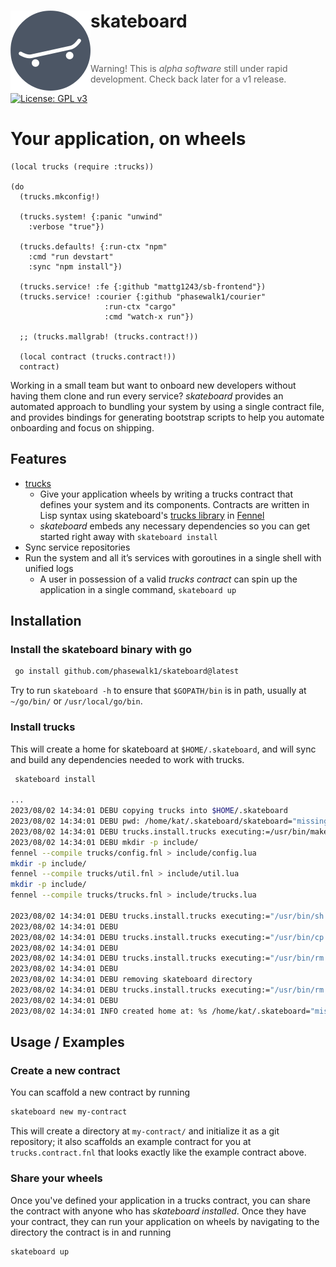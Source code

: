 <div align="left">
    <h1 >
        skateboard 
        <img src="./docs/dist/assets/skateboard.svg" align="left"/>
    </h1>
</div>

<br/>

>> Warning! This is _alpha software_ still under rapid development. Check back later for a v1 release.

[![License: GPL v3](https://img.shields.io/badge/License-GPLv3-blue.svg)](https://www.gnu.org/licenses/gpl-3.0)

# Your application, on wheels
```fennel
(local trucks (require :trucks))

(do
  (trucks.mkconfig!)

  (trucks.system! {:panic "unwind"
    :verbose "true"})

  (trucks.defaults! {:run-ctx "npm"
    :cmd "run devstart"
    :sync "npm install"})

  (trucks.service! :fe {:github "mattg1243/sb-frontend"})
  (trucks.service! :courier {:github "phasewalk1/courier"
                     :run-ctx "cargo"
                     :cmd "watch-x run"})

  ;; (trucks.mallgrab! (trucks.contract!))

  (local contract (trucks.contract!))
  contract)
```

Working in a small team but want to onboard new developers without having them clone and run every service? *skateboard* provides an automated approach to bundling your system by using a single contract file, and provides bindings for generating bootstrap scripts to help you automate onboarding and focus on shipping.
## Features
- [trucks](https://github.com/phasewalk1/skateboard/blob/master/contracts/trucks.contract.fnl)
    - Give your application wheels by writing a trucks contract that defines your system and its components. Contracts are written in Lisp syntax using skateboard's [trucks library](https://github.com/phasewalk1/skateboard/blob/master/trucks/trucks.fnl) in [Fennel](https://fennel-lang.org)
    - _skateboard_ embeds any necessary dependencies so you can get started right away with `skateboard install`
- Sync service repositories
- Run the system and all it’s services with goroutines in a single shell with unified logs
  - A user in possession of a valid _trucks contract_ can spin up the application in a single command, `skateboard up`

## Installation

### Install the skateboard binary with go

```bash
 go install github.com/phasewalk1/skateboard@latest
```

Try to run `skateboard -h` to ensure that `$GOPATH/bin` is in path, usually at `~/go/bin/` or `/usr/local/go/bin`.

### Install trucks
This will create a home for skateboard at `$HOME/.skateboard`, and will sync and build any dependencies needed to work with trucks. 
```bash
 skateboard install

...
2023/08/02 14:34:01 DEBU copying trucks into $HOME/.skateboard
2023/08/02 14:34:01 DEBU pwd: /home/kat/.skateboard/skateboard="missing value"
2023/08/02 14:34:01 DEBU trucks.install.trucks executing:=/usr/bin/make
2023/08/02 14:34:01 DEBU mkdir -p include/
fennel --compile trucks/config.fnl > include/config.lua
mkdir -p include/
fennel --compile trucks/util.fnl > include/util.lua
mkdir -p include/
fennel --compile trucks/trucks.fnl > include/trucks.lua

2023/08/02 14:34:01 DEBU trucks.install.trucks executing:="/usr/bin/sh -c cp -r include/*.lua ../include"
2023/08/02 14:34:01 DEBU
2023/08/02 14:34:01 DEBU trucks.install.trucks executing:="/usr/bin/cp -r trucks .."
2023/08/02 14:34:01 DEBU
2023/08/02 14:34:01 DEBU trucks.install.trucks executing:="/usr/bin/rm ../trucks/installer.go"
2023/08/02 14:34:01 DEBU
2023/08/02 14:34:01 DEBU removing skateboard directory
2023/08/02 14:34:01 DEBU trucks.install.trucks executing:="/usr/bin/rm -rf skateboard"
2023/08/02 14:34:01 DEBU
2023/08/02 14:34:01 INFO created home at: %s /home/kat/.skateboard="missing value"

```

## Usage / Examples
### Create a new contract
You can scaffold a new contract by running
```bash
skateboard new my-contract
```
This will create a directory at `my-contract/` and initialize it as a git repository; it also scaffolds an example contract for you at `trucks.contract.fnl` that looks exactly like the example contract above.

### Share your wheels
Once you've defined your application in a trucks contract, you can share the contract with anyone who has _skateboard installed_. Once they have your contract, they can run your application on wheels by navigating to the directory the contract is in and running
```bash
skateboard up
```
